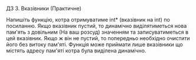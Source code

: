 ДЗ 3. Вказівники (Практичне)

Напишіть функцію, котра отримуватиме int* (вказівник на int) по посиланню.
Якщо вказівник пустий, то динамічно виділятиметься нова пам'ять з довільним (На ваш розсуд) значенням та записуватиметься в цей вказівник.
Якщо ж він не пустий, то попередньо необхідно очистити його без витоку пам'яті.
Функція може приймати лише вказівники що містять адресу пам'яті котра була виділена динамічно.
